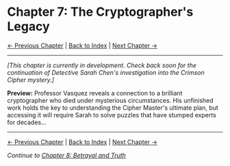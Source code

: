 # Chapter 7: The Cryptographer's Legacy

[← Previous Chapter](chapter06.md) | [Back to Index](../index.md) | [Next Chapter →](chapter08.md)

---

*[This chapter is currently in development. Check back soon for the continuation of Detective Sarah Chen's investigation into the Crimson Cipher mystery.]*

**Preview:**
Professor Vasquez reveals a connection to a brilliant cryptographer who died under mysterious circumstances. His unfinished work holds the key to understanding the Cipher Master's ultimate plan, but accessing it will require Sarah to solve puzzles that have stumped experts for decades...

---

[← Previous Chapter](chapter06.md) | [Back to Index](../index.md) | [Next Chapter →](chapter08.md)

*Continue to [Chapter 8: Betrayal and Truth](chapter08.md)*